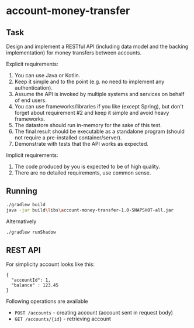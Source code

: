 # account-money-transfer

## Task
Design and implement a RESTful API (including data model and the backing implementation) for
money transfers between accounts.

Explicit requirements:
1. You can use Java or Kotlin.
2. Keep it simple and to the point (e.g. no need to implement any authentication).
3. Assume the API is invoked by multiple systems and services on behalf of end users.
4. You can use frameworks/libraries if you like (except Spring), but don't forget about
requirement #2 and keep it simple and avoid heavy frameworks.
5. The datastore should run in-memory for the sake of this test.
6. The final result should be executable as a standalone program (should not require a
pre-installed container/server).
7. Demonstrate with tests that the API works as expected.

Implicit requirements:
1. The code produced by you is expected to be of high quality.
2. There are no detailed requirements, use common sense.

## Running
```bash
./gradlew build
java -jar build\libs\account-money-transfer-1.0-SNAPSHOT-all.jar
```

Alternatively
```bash
./gradlew runShadow
```

## REST API
For simplicity account looks like this:
```$xslt
{
  "accountId": 1,
  "balance" : 123.45
}
```
Following operations are available
* `POST /accounts` - creating account (account sent in request body)
* `GET /accounts/{id}` - retrieving account
